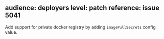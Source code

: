 audience: deployers
level: patch
reference: issue 5041
---

Add support for private docker registry by adding `imagePullSecrets` config value.
